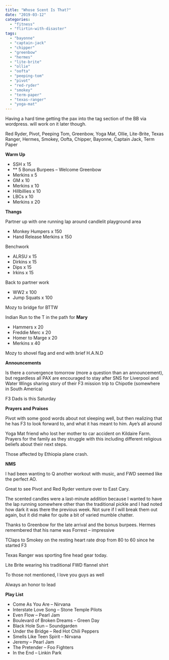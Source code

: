 ```yaml
---
title: "Whose Scent Is That?"
date: "2019-03-12"
categories: 
  - "fitness"
  - "flirtin-with-disaster"
tags: 
  - "bayonne"
  - "captain-jack"
  - "chipper"
  - "greenbow"
  - "hermes"
  - "lite-brite"
  - "ollie"
  - "oofta"
  - "peeping-tom"
  - "pivot"
  - "red-ryder"
  - "smokey"
  - "term-paper"
  - "texas-ranger"
  - "yoga-mat"
---
```


Having a hard time getting the pax into the tag section of the BB via wordpress. will work on it later though.

Red Ryder, Pivot, Peeping Tom, Greenbow, Yoga Mat, Ollie, Lite-Brite, Texas Ranger, Hermes, Smokey, Oofta, Chipper, Bayonne, Captain Jack, Term Paper

**Warm Up**

- SSH x 15
- \*\* 5 Bonus Burpees – Welcome Greenbow
- Merkins x 5
- GM x 10
- Merkins x 10
- Hillbillies x 10
- LBCs x 10
- Merkins x 20

**Thangs**

Partner up with one running lap around candlelit playground area

- Monkey Humpers x 150
- Hand Release Merkins x 150

Benchwork

- ALRSU x 15
- Dirkins x 15
- Dips x 15
- Irkins x 15

Back to partner work

- WW2 x 100
- Jump Squats x 100

Mozy to bridge for BTTW

Indian Run to the T in the path for **Mary**

- Hammers x 20
- Freddie Merc x 20
- Homer to Marge x 20
- Merkins x 40

Mozy to shovel flag and end with brief H.A.N.D

**Announcements**

Is there a convergence tomorrow (more a question than an announcement), but regardless all PAX are encouraged to stay after SNS for Liverpool and Water Wings sharing story of their F3 mission trip to Chipotle (somewhere in South America)

F3 Dads is this Saturday

**Prayers and Praises**

Pivot with some good words about not sleeping well, but then realizing that he has F3 to look forward to, and what it has meant to him. Aye’s all around

Yoga Mat friend who lost her mother to car accident on Kildaire Farm. Prayers for the family as they struggle with this including different religious beliefs about their next steps.

Those affected by Ethiopia plane crash.

**NMS**

I had been wanting to Q another workout with music, and FWD seemed like the perfect AO.

Great to see Pivot and Red Ryder venture over to East Cary.

The scented candles were a last-minute addition because I wanted to have the lap running somewhere other than the traditional pickle and I had noted how dark it was there the previous week. Not sure if I will break them out again, but it did make for quite a bit of varied mumble chatter.

Thanks to Greenbow for the late arrival and the bonus burpees. Hermes remembered that his name was Forrest – impressive

TClaps to Smokey on the resting heart rate drop from 80 to 60 since he started F3

Texas Ranger was sporting fine head gear today.

Lite Brite wearing his traditional FWD flannel shirt

To those not mentioned, l love you guys as well

Always an honor to lead

**Play List**

- Come As You Are – Nirvana
- Interstate Love Song – Stone Temple Pilots
- Even Flow – Pearl Jam
- Boulevard of Broken Dreams – Green Day
- Black Hole Sun – Soundgarden
- Under the Bridge – Red Hot Chili Peppers
- Smells Like Teen Spirit – Nirvana
- Jeremy – Pearl Jam
- The Pretender – Foo Fighters
- In the End – Linkin Park
